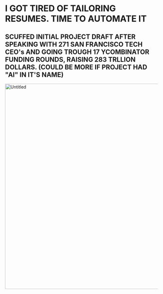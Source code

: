 # I GOT TIRED OF TAILORING RESUMES. TIME TO AUTOMATE IT

## SCUFFED INITIAL PROJECT DRAFT AFTER SPEAKING WITH 271 SAN FRANCISCO TECH CEO's AND GOING TROUGH 17 YCOMBINATOR FUNDING ROUNDS, RAISING 283 TRLLION DOLLARS. (COULD BE MORE IF PROJECT HAD "AI" IN IT'S NAME)
<img width="1422" height="676" alt="Untitled" src="https://github.com/user-attachments/assets/ae9e1df7-1617-4a19-8ff4-01150327a0c3" />
